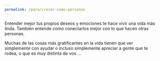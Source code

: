 ```yaml
---
permalink: /para/crecer-como-personas
---
```


Entender mejor tus propios deseos y emociones te hace vivir una vida más linda. También entende como conectarlos mejor con lo que hacen otras personas.

Muchas de las cosas más gratificantes en la vida tienen que ver simplemente con ayudar o incluso simplemente apreciar a gente que te rodea, o que es muy distinta de vos ...
